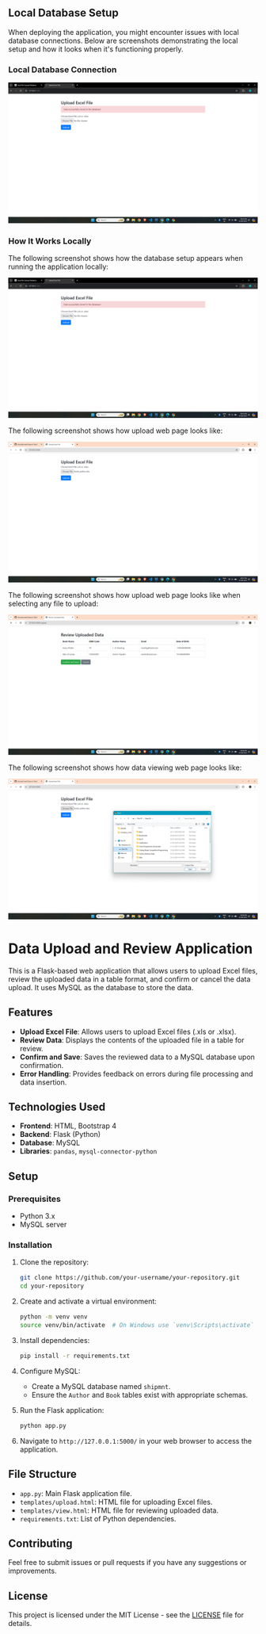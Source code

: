 ## Local Database Setup

When deploying the application, you might encounter issues with local database connections. Below are screenshots demonstrating the local setup and how it looks when it's functioning properly.

### Local Database Connection

![Local Database Setup](static/data_uploaded.png)

### How It Works Locally

The following screenshot shows how the database setup appears when running the application locally:

![Application in Local Environment](static/data_uploaded.png)

The following screenshot shows how upload web page looks like:

![Application in Local Environment](static/upload_page.png)

The following screenshot shows how upload web page looks like when selecting any file to upload:

![Application in Local Environment](static/upload_option.png)

The following screenshot shows how data viewing web page looks like:

![Application in Local Environment](static/view_data.png)

# Data Upload and Review Application

This is a Flask-based web application that allows users to upload Excel files, review the uploaded data in a table format, and confirm or cancel the data upload. It uses MySQL as the database to store the data.

## Features

- **Upload Excel File**: Allows users to upload Excel files (.xls or .xlsx).
- **Review Data**: Displays the contents of the uploaded file in a table for review.
- **Confirm and Save**: Saves the reviewed data to a MySQL database upon confirmation.
- **Error Handling**: Provides feedback on errors during file processing and data insertion.

## Technologies Used

- **Frontend**: HTML, Bootstrap 4
- **Backend**: Flask (Python)
- **Database**: MySQL
- **Libraries**: `pandas`, `mysql-connector-python`

## Setup

### Prerequisites

- Python 3.x
- MySQL server

### Installation

1. Clone the repository:
    ```bash
    git clone https://github.com/your-username/your-repository.git
    cd your-repository
    ```

2. Create and activate a virtual environment:
    ```bash
    python -m venv venv
    source venv/bin/activate  # On Windows use `venv\Scripts\activate`
    ```

3. Install dependencies:
    ```bash
    pip install -r requirements.txt
    ```

4. Configure MySQL:
   - Create a MySQL database named `shipmnt`.
   - Ensure the `Author` and `Book` tables exist with appropriate schemas.

5. Run the Flask application:
    ```bash
    python app.py
    ```

6. Navigate to `http://127.0.0.1:5000/` in your web browser to access the application.

## File Structure

- `app.py`: Main Flask application file.
- `templates/upload.html`: HTML file for uploading Excel files.
- `templates/view.html`: HTML file for reviewing uploaded data.
- `requirements.txt`: List of Python dependencies.

## Contributing

Feel free to submit issues or pull requests if you have any suggestions or improvements.

## License

This project is licensed under the MIT License - see the [LICENSE](LICENSE) file for details.
